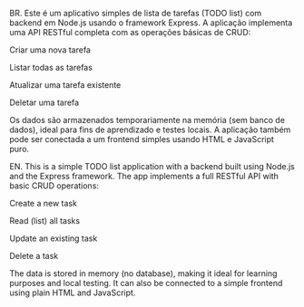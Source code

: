 BR.
Este é um aplicativo simples de lista de tarefas (TODO list) com backend em Node.js usando o framework Express. A aplicação implementa uma API RESTful completa com as operações básicas de CRUD:

Criar uma nova tarefa

Listar todas as tarefas

Atualizar uma tarefa existente

Deletar uma tarefa

Os dados são armazenados temporariamente na memória (sem banco de dados), ideal para fins de aprendizado e testes locais. A aplicação também pode ser conectada a um frontend simples usando HTML e JavaScript puro.

EN.
This is a simple TODO list application with a backend built using Node.js and the Express framework. The app implements a full RESTful API with basic CRUD operations:

Create a new task

Read (list) all tasks

Update an existing task

Delete a task

The data is stored in memory (no database), making it ideal for learning purposes and local testing. It can also be connected to a simple frontend using plain HTML and JavaScript.


